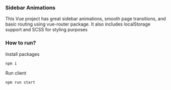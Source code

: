 ### Sidebar Animations

This Vue project has great sidebar animations, smooth page transitions, and basic routing using vue-router package. It also includes localStorage support and SCSS for styling purposes

### How to run?

Install packages

```
npm i
```

Run client

```
npm run start
```
